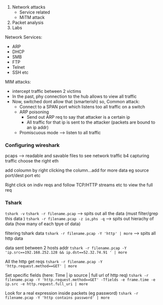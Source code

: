 1. Network attacks
	- Service related
	- MiTM attack
2. Packet analysis
3. Labs

Network Services:
- ARP
- DHCP
- SMB
- FTP
- Telnet
- SSH etc

MIM attacks:
- intercept traffic between 2 victims
- In the past, phy connection to the hub allows to view all traffic
- Now, switched dont allow that (smarterish) so, Common attack:
	- Connect to a SPAN port which listens too all traffic on a switch
	- ARP poisoning
		- Send out ARP req to say that attacker is a certain ip
		- All traffic for that ip is sent to the attacker (packets are bound to an ip addr)
	- Promiscuous mode --> listen to all traffic

### Configuring wireshark
pcaps --> readable and savable files to see network traffic
b4 capturing traffic choose the right eth

add coloumn by right clicking the column...add for more data eg source port/dest port etc

Right click on indiv reqs and follow TCP/HTTP streams etc to view the full req


### Tshark
`tshark -v`
`tshark -r filename.pcap`  --> spits out all the data (must filter/grep this data )
`tshark -r filename.pcap -z io,phs -q`  --> spits out hierachy of data (how many of each tpye of data)

filtering tshark data
`tshark -r filename.pcap -Y 'http' | more` --> spits all http data

data sent between 2 hosts addr
`tshark -r filename.pcap -Y 'ip.src==192.168.252.128 && ip.dst==52.32.74.91 ' | more`

All the http get reqs
`tshark -r filename.pcap -Y 'http.request.method==GET' | more`

Set specific fields (here: Time | ip source | full url of http req)
`tshark -r filename.pcap -Y 'http.request.method==GET' -Tfields -e frame.time -e ip.src -e http.request.full_uri | more`

Look for a real expression inside packets (eg password)
`tshark -r filename.pcap -Y 'http contains password' | more`
